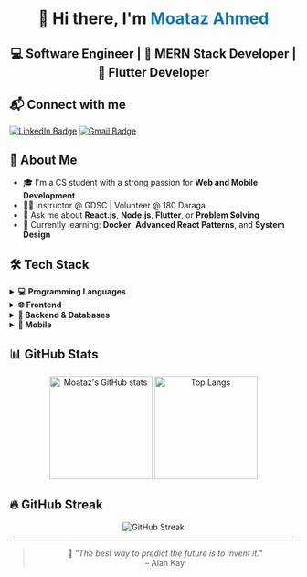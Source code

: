 <div align="center">
  
# 👋 Hi there, I'm <span style="color:#0e75b6">Moataz Ahmed</span>  
## 💻 Software Engineer | 🚀 MERN Stack Developer | 📱 Flutter Developer

</div>

## 📬 Connect with me

[![LinkedIn Badge](https://img.shields.io/badge/-Moataz%20Ahmed-blue?style=flat-square&logo=Linkedin&logoColor=white&link=https://www.linkedin.com/in/moataz-ahmed-b02438255)](https://www.linkedin.com/in/moataz-ahmed-b02438255)
[![Gmail Badge](https://img.shields.io/badge/-moatazahmed156@gmail.com-c14438?style=flat-square&logo=Gmail&logoColor=white)](mailto:moatazahmed156@gmail.com)

## 🧠 About Me

- 🎓 I'm a CS student with a strong passion for **Web and Mobile Development**
- 🧑‍🏫 Instructor @ GDSC | Volunteer @ 180 Daraga
- 💬 Ask me about **React.js**, **Node.js**, **Flutter**, or **Problem Solving**
- 🌱 Currently learning: **Docker**, **Advanced React Patterns**, and **System Design**

## 🛠️ Tech Stack

<details>
  <summary><strong>💻 Programming Languages</strong></summary>

![C](https://img.shields.io/badge/-C-00599C?style=flat-square&logo=c)
![C++](https://img.shields.io/badge/-C++-00599C?style=flat-square&logo=cplusplus)
![Python](https://img.shields.io/badge/-Python-3776AB?style=flat-square&logo=python)
![JavaScript](https://img.shields.io/badge/-JavaScript-F7DF1E?style=flat-square&logo=javascript&logoColor=black)
![C#](https://img.shields.io/badge/-CSharp-239120?style=flat-square&logo=c-sharp&logoColor=white)
![Dart](https://img.shields.io/badge/-Dart-0175C2?style=flat-square&logo=dart)

</details>

<details>
  <summary><strong>🌐 Frontend</strong></summary>

![HTML](https://img.shields.io/badge/-HTML5-E34F26?style=flat-square&logo=html5&logoColor=white)
![CSS](https://img.shields.io/badge/-CSS3-1572B6?style=flat-square&logo=css3)
![JavaScript](https://img.shields.io/badge/-JavaScript-F7DF1E?style=flat-square&logo=javascript)
![Bootstrap](https://img.shields.io/badge/-Bootstrap-563D7C?style=flat-square&logo=bootstrap)
![TailwindCSS](https://img.shields.io/badge/-Tailwind-06B6D4?style=flat-square&logo=tailwindcss)
![React](https://img.shields.io/badge/-React-20232A?style=flat-square&logo=react)
![Next.js](https://img.shields.io/badge/-Next.js-000000?style=flat-square&logo=next.js)

</details>

<details>
  <summary><strong>🧰 Backend & Databases</strong></summary>

![Node.js](https://img.shields.io/badge/-Node.js-339933?style=flat-square&logo=node.js)
![Express.js](https://img.shields.io/badge/-Express.js-000000?style=flat-square&logo=express)
![MongoDB](https://img.shields.io/badge/-MongoDB-4EA94B?style=flat-square&logo=mongodb)
![MySQL](https://img.shields.io/badge/-MySQL-4479A1?style=flat-square&logo=mysql)
![SQL Server](https://img.shields.io/badge/-SQL%20Server-CC2927?style=flat-square&logo=microsoftsqlserver)

</details>

<details>
  <summary><strong>📱 Mobile</strong></summary>

![React Native](https://img.shields.io/badge/-React%20Native-20232A?style=flat-square&logo=react)
![Flutter](https://img.shields.io/badge/-Flutter-02569B?style=flat-square&logo=flutter)

</details>

## 📊 GitHub Stats

<div align="center">
  <img src="https://github-readme-stats.vercel.app/api?username=Moatazahmed156&show_icons=true&theme=github_dark" alt="Moataz's GitHub stats" height="180"/>
  <img src="https://github-readme-stats.vercel.app/api/top-langs/?username=Moatazahmed156&layout=compact&theme=github_dark" alt="Top Langs" height="180"/>
</div>

## 🔥 GitHub Streak

<p align="center">
  <img src="https://github-readme-streak-stats.herokuapp.com/?user=Moatazahmed156&theme=tokyonight" alt="GitHub Streak" />
</p>

---

<div align="center">
  
> 🚀 _"The best way to predict the future is to invent it."_  
> – Alan Kay

</div>
